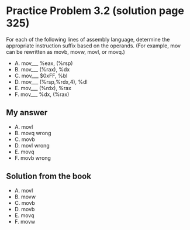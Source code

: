 # Practice Problem 3.2 (solution page 325)
For each of the following lines of assembly language, determine the appropriate instruction suffix based on the operands. (For example, mov can be rewritten as movb, movw, movl, or movq.)

- A. mov___	%eax, (%rsp)  
- B. mov___	(%rax), %dx  
- C. mov___	$0xFF, %bl  
- D. mov___	(%rsp,%rdx,4), %dl  
- E. mov___	(%rdx), %rax  
- F. mov___	%dx, (%rax)  

## My answer
- A. movl
- B. movq wrong
- C. movb
- D. movl wrong
- E. movq
- F. movb wrong

## Solution from the book
- A. movl
- B. movw
- C. movb
- D. movb
- E. movq
- F. movw